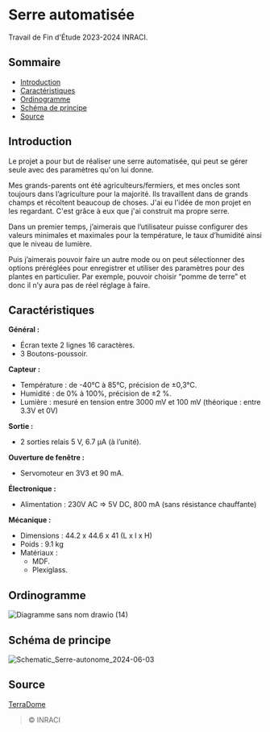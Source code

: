 # Serre automatisée
 Travail de Fin d'Étude 2023-2024 INRACI.

## Sommaire
- [Introduction](#introduction)
- [Caractéristiques](#caractéristiques)
- [Ordinogramme](#ordinogramme)
- [Schéma de principe](#schéma-de-principe)
- [Source](#source)

## Introduction

Le projet a pour but de réaliser une serre automatisée, qui peut se gérer seule avec
des paramètres qu'on lui donne.

Mes grands-parents ont été agriculteurs/fermiers, et mes oncles sont toujours dans
l’agriculture pour la majorité. Ils travaillent dans de grands champs et récoltent
beaucoup de choses. J'ai eu l'idée de mon projet en les regardant. C'est grâce à eux
que j'ai construit ma propre serre.

Dans un premier temps, j’aimerais que l’utilisateur puisse configurer des valeurs
minimales et maximales pour la température, le taux d’humidité ainsi que le niveau
de lumière.

Puis j’aimerais pouvoir faire un autre mode ou on peut sélectionner des options
préréglées pour enregistrer et utiliser des paramètres pour des plantes en particulier.
Par exemple, pouvoir choisir “pomme de terre” et donc il n’y aura pas de réel réglage
à faire.


## Caractéristiques

**Général :**
- Écran texte 2 lignes 16 caractères.
- 3 Boutons-poussoir.

**Capteur :**
- Température : de -40°C à 85°C, précision de ±0,3°C.
- Humidité : de 0% à 100%, précision de ±2 %.
- Lumière : mesuré en tension entre 3000 mV et 100 mV (théorique :
entre 3.3V et 0V)

**Sortie :**
- 2 sorties relais 5 V, 6.7 μA (à l’unité).

**Ouverture de fenêtre :**
- Servomoteur en 3V3 et 90 mA.

**Électronique :**
- Alimentation : 230V AC => 5V DC, 800 mA (sans résistance chauffante)

**Mécanique :**
- Dimensions : 44.2 x 44.6 x 41 (L x l x H)
- Poids : 9.1 kg
- Matériaux :
  - MDF.
  - Plexiglass.


## Ordinogramme

![Diagramme sans nom drawio (14)](https://github.com/CMDFocus/KURTKAN_Azam_Serre_automatise/assets/58083906/cfaae11c-409e-47c1-9b63-a367ea257922)

## Schéma de principe

![Schematic_Serre-autonome_2024-06-03](https://github.com/CMDFocus/KURTKAN_Azam_Serre_automatise/assets/58083906/d61dbd43-000c-4fac-97f2-1b5c1a2c1afe)


## Source

[TerraDome](https://www.instructables.com/TerraDome-Mini-Tropical-Greenhouse-With-Arduino/)

> © INRACI
